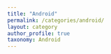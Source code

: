 ```yaml
---
title: "Android"
permalink: /categories/android/
layout: category
author_profile: true
taxonomy: Android
---
```

